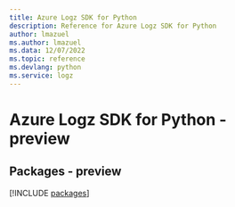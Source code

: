 ```yaml
---
title: Azure Logz SDK for Python
description: Reference for Azure Logz SDK for Python
author: lmazuel
ms.author: lmazuel
ms.data: 12/07/2022
ms.topic: reference
ms.devlang: python
ms.service: logz
---
```

# Azure Logz SDK for Python - preview
## Packages - preview
[!INCLUDE [packages](logz-index.md)]